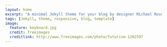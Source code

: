 ```yaml
---
layout: home
excerpt: "A minimal Jekyll theme for your blog by designer Michael Rose."
tags: [Jekyll, theme, responsive, blog, template]
image:
  feature: keyboard.jpg
  credit: freeimages
  creditlink: http://www.freeimages.com/photo/futurism-1202597
---
```

